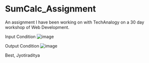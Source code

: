 # SumCalc_Assignment
An assignment I have been working on with TechAnalogy on a 30 day workshop of Web Development.

Input Condition
![image](https://user-images.githubusercontent.com/92026938/139708223-f3797d60-f620-4305-b60d-90094c9ea426.png)

Output Condition
![image](https://user-images.githubusercontent.com/92026938/139708313-7cde8497-3d01-46c6-afc9-a5e652868637.png)

Best, Jyotiraditya
